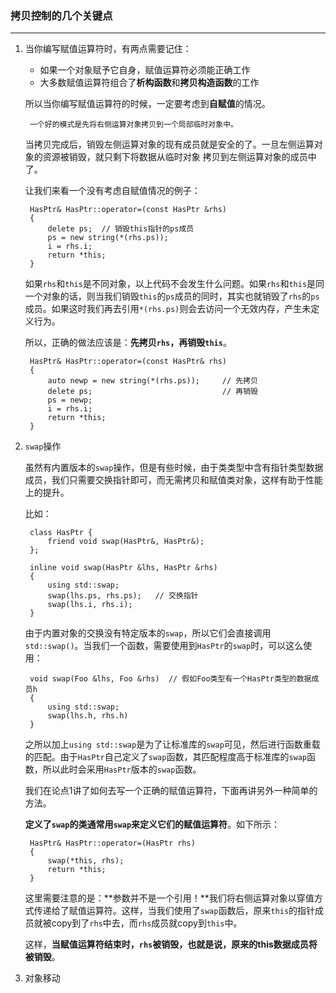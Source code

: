 ### 拷贝控制的几个关键点 ###
-------------------------
1. 当你编写赋值运算符时，有两点需要记住：
   - 如果一个对象赋予它自身，赋值运算符必须能正确工作
   - 大多数赋值运算符组合了**析构函数**和**拷贝构造函数**的工作
   
   所以当你编写赋值运算符的时候，一定要考虑到**自赋值**的情况。
   
		一个好的模式是先将右侧运算对象拷贝到一个局部临时对象中。
   当拷贝完成后，销毁左侧运算对象的现有成员就是安全的了。一旦左侧运算对象的资源被销毁，就只剩下将数据从临时对象
   拷贝到左侧运算对象的成员中了。
   
   让我们来看一个没有考虑自赋值情况的例子：
   
   		HasPtr& HasPtr::operator=(const HasPtr &rhs)
   		{
   			delete ps;	// 销毁this指针的ps成员
   			ps = new string(*(rhs.ps));
   			i = rhs.i;
   			return *this;
   		}
   	如果`rhs`和`this`是不同对象，以上代码不会发生什么问题。如果`rhs`和`this`是同一个对象的话，则当我们销毁`this`的`ps`成员的同时，其实也就销毁了`rhs`的`ps`成员。如果这时我们再去引用`*(rhs.ps)`则会去访问一个无效内存，产生未定义行为。
   
   所以，正确的做法应该是：**先拷贝`rhs`，再销毁`this`**。
   
   		HasPtr& HasPtr::operator=(const HasPtr& rhs)
   		{
   			auto newp = new string(*(rhs.ps));	   // 先拷贝
   			delete ps;                             // 再销毁
   			ps = newp;
   			i = rhs.i;
   			return *this;
   		}
2. `swap`操作
	
   虽然有内置版本的`swap`操作，但是有些时候，由于类类型中含有指针类型数据成员，我们只需要交换指针即可，而无需拷贝和赋值类对象，这样有助于性能上的提升。
   
   比如：
   
		class HasPtr {
			friend void swap(HasPtr&, HasPtr&);
		};
		
		inline void swap(HasPtr &lhs, HasPtr &rhs)
		{
			using std::swap;
			swap(lhs.ps, rhs.ps);   // 交换指针
			swap(lhs.i, rhs.i);
		}
		
   由于内置对象的交换没有特定版本的`swap`，所以它们会直接调用`std::swap()`。当我们一个函数，需要使用到`HasPtr`的`swap`时，可以这么使用：
   
		void swap(Foo &lhs, Foo &rhs)  // 假如Foo类型有一个HasPtr类型的数据成员h
		{
			using std::swap;
			swap(lhs.h, rhs.h)
		} 
	
   之所以加上`using std::swap`是为了让标准库的`swap`可见，然后进行函数重载的匹配。由于`HasPtr`自己定义了`swap`函数，其匹配程度高于标准库的`swap`函数，所以此时会采用`HasPtr`版本的`swap`函数。
   
   我们在论点1讲了如何去写一个正确的赋值运算符，下面再讲另外一种简单的方法。
   
   **定义了`swap`的类通常用`swap`来定义它们的赋值运算符**。如下所示：
   
   		HasPtr& HasPtr::operator=(HasPtr rhs)
   		{
   			swap(*this, rhs);
   			return *this;
   		}
   		
   	这里需要注意的是：**参数并不是一个引用！**我们将右侧运算对象以穿值方式传递给了赋值运算符。这样，当我们使用了`swap`函数后，原来`this`的指针成员就被copy到了`rhs`中去，而`rhs`成员就copy到`this`中。
   	
   	这样，**当赋值运算符结束时，`rhs`被销毁，也就是说，原来的this数据成员将被销毁**。
	
3. 对象移动